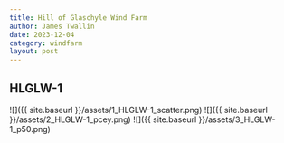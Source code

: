 ```yaml
---
title: Hill of Glaschyle Wind Farm
author: James Twallin
date: 2023-12-04
category: windfarm
layout: post
---
```

HLGLW-1
-------------
![]({{ site.baseurl }}/assets/1_HLGLW-1_scatter.png)
![]({{ site.baseurl }}/assets/2_HLGLW-1_pcey.png)
![]({{ site.baseurl }}/assets/3_HLGLW-1_p50.png)

